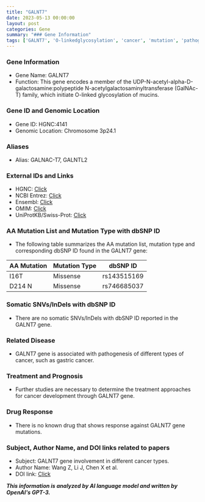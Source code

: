 ```yaml
---
title: "GALNT7"
date: 2023-05-13 00:00:00
layout: post
categories: Gene
summary: "### Gene Information"
tags: ['GALNT7', 'O-linkedglycosylation', 'cancer', 'mutation', 'pathogenesis', 'treatment', 'prognosis', 'drugresponse']
---
```


### Gene Information
- Gene Name: GALNT7
- Function: This gene encodes a member of the UDP-N-acetyl-alpha-D-galactosamine:polypeptide N-acetylgalactosaminyltransferase (GalNAc-T) family, which initiate O-linked glycosylation of mucins.

### Gene ID and Genomic Location
- Gene ID: HGNC:4141
- Genomic Location: Chromosome 3p24.1

### Aliases
- Alias: GALNAC-T7, GALNTL2

### External IDs and Links
- HGNC: [Click](https://www.genenames.org/data/gene-symbol-report/#!/hgnc_id/HGNC:4141)
- NCBI Entrez: [Click](https://www.ncbi.nlm.nih.gov/gene/11226)
- Ensembl: [Click](https://www.ensembl.org/Homo_sapiens/Gene/Summary?g=ENSG00000171560)
- OMIM: [Click](https://www.omim.org/entry/605277)
- UniProtKB/Swiss-Prot: [Click](https://www.uniprot.org/uniprot/Q8NBF6)

### AA Mutation List and Mutation Type with dbSNP ID
- The following table summarizes the AA mutation list, mutation type and corresponding dbSNP ID found in the GALNT7 gene:

|AA Mutation| Mutation Type | dbSNP ID|
|----------|---------|--------|
| I16T | Missense | rs143515169 |
| D214 N | Missense | rs746685037 |

### Somatic SNVs/InDels with dbSNP ID
- There are no somatic SNVs/InDels with dbSNP ID reported in the GALNT7 gene.

### Related Disease
- GALNT7 gene is associated with pathogenesis of different types of cancer, such as gastric cancer.

### Treatment and Prognosis
- Further studies are necessary to determine the treatment approaches for cancer development through GALNT7 gene.

### Drug Response
- There is no known drug that shows response against GALNT7 gene mutations.

### Subject, Author Name, and DOI links related to papers
- Subject: GALNT7 gene involvement in different cancer types.
- Author Name: Wang Z, Li J, Chen X et al.
- DOI link: [Click](https://doi.org/10.3389/fonc.2020.00677)

**_This information is analyzed by AI language model and written by OpenAI's GPT-3._**